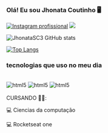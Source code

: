 
### Olá! Eu sou Jhonata Coutinho 🖥️

[![Instagram profissional](https://img.shields.io/badge/Instagram-E4405F?style=for-the-badge&logo=instagram&logoColor=white)](https://www.instagram.com/jhonatasc3/)
[![](https://img.shields.io/badge/Twitch-9146FF?style=for-the-badge&logo=twitch&logoColor=white)](https://www.twitch.tv/zequinharj_)

![JhonataSC3 GitHub stats](https://github-readme-stats.vercel.app/api?username=JhonataSC3&show_icons=true&theme=radical)

[![Top Langs](https://github-readme-stats.vercel.app/api/top-langs/?username=JhonataSC3&layout=pie)](https://github.com/JhonataSC3/github-readme-stats)

### tecnologias que uso no meu dia 
<div style="display: inline_block">
  <br> <img alig="center" alt="html5" src="https://img.shields.io/badge/HTML5-E34F26?style=for-the-badge&logo=html5&logoColor=white" />

  <img alig="center" alt="html5" src="https://img.shields.io/badge/CSS3-1572B6?style=for-the-badge&logo=css3&logoColor=white" />

   <img alig="center" alt="html5" src="https://img.shields.io/badge/JavaScript-323330?style=for-the-badge&logo=javascript&logoColor=F7DF1E" />
  </br>
</div>
<br>
CURSANDO 👨‍🎓:

💻 Ciencias da computação 

💻 Rocketseat one 
</br>
